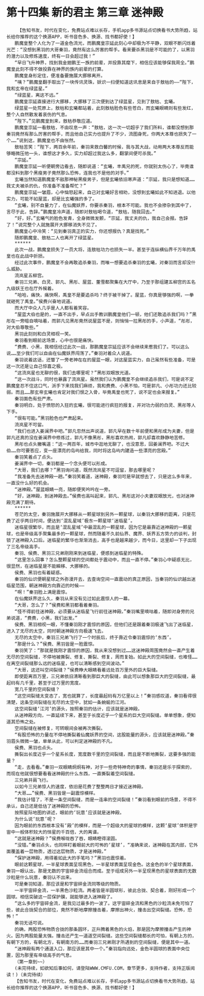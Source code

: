 # 第十四集 新的君主 第三章 迷神殿
        【告知书友，时代在变化，免费站点难以长存，手机app多书源站点切换看书大势所趋，站长给你推荐的这个换源APP，听书音色多、换源、找书都好使！】
       鹏魔皇整个人化为了一道金色流光，而鹏魔皇宗延此刻心中却极为不平静，双眼不断闪烁着光芒：“没想到黑羽的大哥秦羽，竟然有这么厉害的帮手。看来要杀黑羽是不可能的了，以黑羽的潜力以及修炼速度，终有一日会超过我！”
       “早日飞升神界，找到我金翅鹏王一族的前辈，并投靠其麾下，相信应该能够保我周全。”鹏魔皇此刻不得不做投靠在神界的族内前辈的打算。
       鹏魔皇身形定住，便准备要施展大挪移离开。
       “咦？”鹏魔皇翻手取出了一块传讯灵珠，妖识一扫便知道这讯息是来自于敖枯的——“陛下，我和玄帝在绿蓝星。”
       “绿蓝星，离这不远。”
       鹏魔皇宗延直接进行大挪移，大挪移了三次便到达了绿蓝星，见到了敖枯、玄曦。
       绿蓝星一处荒原上，敖枯和玄曦都站着，此刻敖枯脸色有些苍白，而玄曦眼睛则有些发红，整个人自然散发着哀伤的气息。
       “陛下。”见鹏魔皇到来，敖枯恭敬应道。
       鹏魔皇宗延一看敖枯，不由叹息一声：“敖枯，这一次一切超乎了我们所料，谁都没想到那秦羽竟然有那么厉害的帮手，而且他自己实力也提升了不少，流图身死，你两大本尊也损失了一个……”说到这，鹏魔皇也不由怅然。
       敖枯苦笑：“陛下，两百余年前，秦羽来救白馨的时候，我与其大战，动用两大本尊反而能够略微压他一头，谁想这才多久，实力却超过我这么多，翻掌间便可杀我。”
       “宗延。”
       鹏魔皇宗延一听便朝旁边看去，随即说道：“玄曦，丰禹兄的死，你就别太伤心了，毕竟谁都没料到那个黑瘦男子竟然那么恐怖，连我也不是他的对手。”
       玄曦当然知道鹏魔皇不敌那神秘黑瘦男子，但是玄曦依旧寒声道：“宗延，我只是想知道……我丈夫被杀的仇，你准备不准备帮忙？”
       鹏魔皇宗延一皱眉，心中恼怒起来，自己对玄曦好言相劝，没想到玄曦如此不知进退。以他实力，可能不如屋蓝，却是比玄曦强的多了。
       “玄曦，别不自量力了，在仙魔妖界，你要杀秦羽，根本不可能。我也不会掺杂到其中了，言尽于此，告辞。”鹏魔皇冷声道，随即对敖枯喝令道，“敖枯，随我回去。”
       “好，好。”玄曦气的脸色发青，全身微微发颤，“宗延，我丈夫的仇，我自己会报。告辞了！”说完整个人就施展开大挪移消失不见了。
       鹏魔皇心中冷笑：“见到秦羽真正的实力，你还想报仇？真是找死。”
       随即鹏魔皇、敖枯二人也离开了绿蓝星。
       ******
       此次一战，鹏魔皇损失了一员大将，连敖枯功力也损失一半。甚至于连纵横仙界千万年的禹皇也在此战中折损。
       经过此次事件，鹏魔皇不会再敢追杀秦羽，而唯一想要追杀秦羽的玄曦，对秦羽而言却没什么威胁。
       流岚星五柳宫。
       秦羽三兄弟、白灵、郭凡、黑彤、屋蓝、董雪都聚集在大厅中，乃至于那组建五柳宫的五名九级妖王也在厅外候着。
       “哈哈，痛快，痛快啊，禹皇不是要追杀吗？终于被干掉了。屋蓝，你真是够强的啊，一拳就砸死了禹皇。”侯费兴奋地说道。
       而大厅中众人几乎是人人都有着笑容。
       “屋蓝大伯也是的，一直不出手，早点出手教训鹏魔皇他们一顿，他们还敢追杀我们吗？”黑彤在一旁暗自嘀咕着，而郭凡见黑彤竟然说屋蓝不是，则悄悄一拉黑彤的手，小声道，“彤彤，对大伯尊敬些。”
       黑羽此刻则和白灵相视一笑。
       秦羽看到眼前这场景，心中也很是痛快。
       “费费、小黑，我相信经过此次一战，那鹏魔皇宗延应该不会继续来惹我们了。可以这么说……至少我们可以自由在仙魔妖界闯荡了。”秦羽对着众人说道。
       秦羽说着这话，还瞥了一旁老神在在的屋蓝一眼，对这屋蓝实力，自己虽然有些准备，可是这一次还是让自己惊喜之极。
       “这流岚星也无聊的很，我们去哪里呢？”黑彤双眼放光道。
       “这一次战斗，同时也暴露了流岚星。虽然我们认为鹏魔皇不会继续追杀我们，可是说不定鹏魔皇忍不住这口气，派手下来找我们麻烦，我和费费、小黑不怕，可是郭凡、小彤功力还比较弱。而且……那玄帝玄曦也肯定对我们恨之入骨，毕竟禹皇也死了，说不定也会来报复。”
       秦羽面色有些严肃。
       秦羽明白，处于愤怒的入狂的玄曦，很可能进行疯狂的报复，并对功力弱的白灵、黑彤等人下手。
       “很有可能。”黑羽脸色也严肃起来。
       流岚星不可留。
       “我们也进入姜澜界中吧。”郭凡忽然出声说道，郭凡早在数十年前便和黑彤成为夫妻，但是郭凡还真的没在姜澜界中修炼过，郭凡不像黑彤，黑彤喜欢热闹，郭凡却喜欢静静地苦修。
       黑彤也点头撇嘴道：“这一两百年，城市中逛地无聊了，也没意思，回姜澜界吧。不过大伯……你可要答应，变一座漂亮的岛屿给我，同时将这岛屿内建造一些漂亮的宫殿。”
       秦羽笑着点了点头。
       姜澜界中一切，秦羽都是一个念头便可以形成。
       “大哥，我们去哪？”黑羽询问道，既然流岚星不可逗留，那去哪里呢？
       “我准备先去迷神殿一趟。”秦羽笑着道，迷神殿，秦羽可是早就想去了，只是这么多年来，一直没什么好的机会。
       “迷神殿。”屋蓝眼睛一亮，随即便笑吟吟在一旁。
       “好，迷神殿，到迷神殿去。”侯费也高叫起来，郭凡、黑彤这对小夫妻双眼放光，也对迷神殿充满了期待。
       ******
       苍茫的太空，秦羽施展开大挪移从一颗星球到另外一颗星球，以秦羽大挪移的距离，只是花费了近乎两日时间，便达到‘混乱星域’极东一颗星球‘迷临星’。
       迷临星很繁华，而且是‘混乱星域’中最混乱的一颗星球，因为它是最靠近迷神殿的一颗星球，也是帝级高手聚集最多的一颗星球，然而随着不久前仙界、魔界、妖界五方势力的谈判，封锁了迷神殿入口后。迷临星的繁华也渐渐消去，高手也是越来越少，而今日，这里却一下子出现了三名帝级高手。
       秦羽、侯费、黑羽三兄弟刚刚来到迷临星，便感到迷临星的特殊。
       “这里怎么回事？怎么整颗星球的空间都处于震动中，而且一直不停。”秦羽心中疑惑无比，很显然，在迷临星是不能瞬移、大挪移的。
       侯费、黑羽也有着疑惑。
       秦羽的仙识便朝星球之外弥漫开去，去查询空间一直震动的真正原因，当秦羽的仙识越出迷临星范围，朝迷神殿方向靠近的时候——
       “啊！”秦羽脸上满是震惊。
       在仙魔妖界这么久，秦羽从来没有见过如此震惊人的一幕。
       “大哥，怎么了？”侯费和黑羽都看着秦羽。
       “怪不得前往迷神殿，必须要从迷临星飞行前往迷神殿。”秦羽嘴里嘀咕着，随即对身旁的兄弟说道，“费费，小黑，我们出发。”
       侯费、黑羽相视一眼，不懂秦羽刚才震惊的原因，但他们还是跟着秦羽极速飞出了迷临星，进入了无尽的太空，同时朝迷神殿方向极速飞去。
       无尽的太空中，秦羽三兄弟飞行了一个时辰后，终于靠近令秦羽震惊的‘东西’。
       “那是什么？”侯费、黑羽皆是一脸震惊。
       秦羽笑了：“那就是我刚才震惊的原因，我从来没想到过……这迷神殿周围竟然会一直产生着无尽的空间裂缝，不停地被撕裂、修复、撕裂、修复，周而复始。如此大的空间裂缝，也难怪……在离空间裂缝那么远的迷临星，也可以清晰感到空间波动。”
       “大哥，这还叫空间裂缝？”侯费睁大眼睛看着远处百万里外的巨大裂缝。
       即使距离百万里，三兄弟依旧清晰看到那巨大的裂缝，由此可以想象那巨大的空间裂缝，最起码有几千里，甚至于过万里的宽度。
       宽几千里的空间裂缝？
       “这空间裂缝太变态了，宽也就算了，长度最起码有万亿里以上！”秦羽感叹道，秦羽看得很清楚，这条空间裂缝在无尽的太空中，犹如一条蜿蜒的江河。
       这空间裂缝‘江河’的源头，按照秦羽的估计，应该就是迷神殿。
       从迷神殿方向，一直延续下来，甚至于长度近乎一个星系的巨大空间裂缝。单单想象，便知道其恐怖之处。
       空间裂缝在被修复，可转眼间会被再次撕裂。
       “有股恐怖的力量在不停地撕裂着仙魔妖界的空间，这股能量的源头，应该就是迷神殿。”秦羽眉头微微一皱，单单从此，可以判定迷神殿的不凡。
       侯费、黑羽也点头。
       撕裂出长度近乎一个星系长度，宽度数千里的空间裂缝，而且是不断地撕裂，这要多强的能量？
       “走，去看看。”秦羽一双眼睛炯炯有神，对于一些奇特神奇的事情，秦羽还是乐于探索的，而现在他就很想要看看迷神殿的什么东西，一直撕裂着空间裂缝。
       三兄弟并肩飞行。
       以如今三兄弟惊人的速度，依旧是花费了整整两日才接近迷神殿。
       “大哥……”侯费、黑羽皆是一副震惊模样。
       “我估计错了，不是一条空间裂缝，而是一连串的空间裂缝！”秦羽看到眼前的场景，不得不承认，自己还是低估了迷神殿的恐怖。
       按照星际地图的讲述，眼前的‘玩意’应该就是迷神殿。
       为什么说‘玩意’呢？
       因为眼前的东西根本没有‘殿’的模样，而是一个超级大的星球的模样，这颗‘星球’体积是宇宙中一般体积较大的恒星的千百倍，大的离谱。
       “这就是迷神殿？”侯费喉咙吞了吞，眼睛瞪得滚圆。
       “没错。”秦羽点头，也同样盯着眼前大的可怖的‘星球’，“准确来说，迷神殿在其内部，它外面覆盖着一层物质，透过这层物质，才是迷神殿。”
       “保护迷神殿，用得着如此大的手笔吗？”黑羽也震惊着。
       眼前这颗星球，一半星球表面呈现黑色，一半星球表面呈现金色。这金色的半个星球表面，秦羽一眼认出，那是无数的宇宙碎金流组合而成。至于组成另外一半呈现黑色的星球表面的无数沙粒是什么玩意，秦羽认不出来。
       可是秦羽知道，那应该是和宇宙碎金流同等级的物质。
       一半宇宙碎金流，一半黑色沙粒流。两者皆是半圆球形，彼此合拢、契合着，刚好形成一个圆球。相信突破这一层保护膜，就能够进入迷神殿了。
       “这么多的宇宙碎金流，是我见过最多的一波了。这宇宙碎金流和黑色的沙粒流未免可怕了些，彼此合拢契合的部位，竟然不断地摩擦撞击着，摩擦出神火，撞击出空间裂缝。恐怖，恐怖！”
       秦羽无话可说。
       的确，两股恐怖物质合拢的那条圆环，正升腾着黑色的火焰，那是因为摩擦撞击产生的神火。因为两股能量太强。撞击还产生一道道空间裂缝。这些空间裂缝都长的可怕，有朝上方的，有朝下方的，有朝北方，有朝南方的……而秦羽三兄弟刚才所遇到的空间裂缝，便是其中一道。
       “迷神殿有两个通道入口，那应该是其中一个。”秦羽指向远处，金色半圆球的表面中央位置，因为那里有帝级高手的气息。
       （第一章到~~）
       (未完待续，如欲知后事如何，请登陆WWW.CMFU.COM，章节更多，支持作者，支持正版阅读！)（未完待续）
       【告知书友，时代在变化，免费站点难以长存，手机app多书源站点切换看书大势所趋，站长给你推荐的这个换源APP，听书音色多、换源、找书都好使！】
